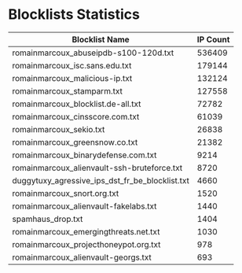 # Blocklists Statistics
| Blocklist Name | IP Count |
|----|----|
| romainmarcoux_abuseipdb-s100-120d.txt | 536409 |
| romainmarcoux_isc.sans.edu.txt | 179144 |
| romainmarcoux_malicious-ip.txt | 132124 |
| romainmarcoux_stamparm.txt | 127558 |
| romainmarcoux_blocklist.de-all.txt | 72782 |
| romainmarcoux_cinsscore.com.txt | 61039 |
| romainmarcoux_sekio.txt | 26838 |
| romainmarcoux_greensnow.co.txt | 21382 |
| romainmarcoux_binarydefense.com.txt | 9214 |
| romainmarcoux_alienvault-ssh-bruteforce.txt | 8720 |
| duggytuxy_agressive_ips_dst_fr_be_blocklist.txt | 4660 |
| romainmarcoux_snort.org.txt | 1520 |
| romainmarcoux_alienvault-fakelabs.txt | 1440 |
| spamhaus_drop.txt | 1404 |
| romainmarcoux_emergingthreats.net.txt | 1030 |
| romainmarcoux_projecthoneypot.org.txt | 978 |
| romainmarcoux_alienvault-georgs.txt | 693 |
